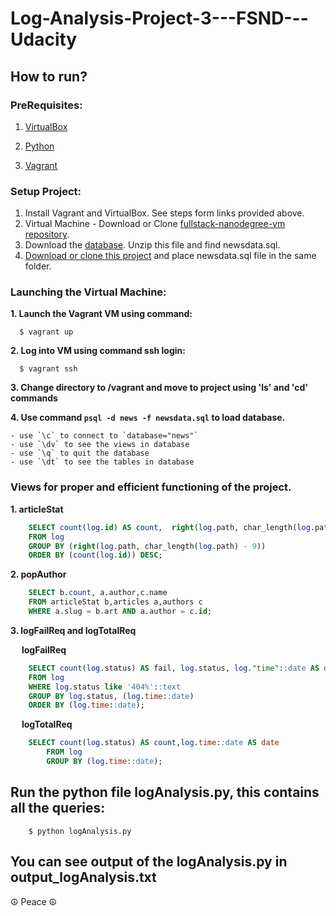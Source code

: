 # Log-Analysis-Project-3---FSND---Udacity

## How to run?

### PreRequisites:

1. [VirtualBox](https://www.virtualbox.org)

2. [Python](https://www.python.org)

3. [Vagrant](https://www.vagrantup.com)

### Setup Project:
1. Install Vagrant and VirtualBox. See steps form links provided above.
2. Virtual Machine - Download or Clone [fullstack-nanodegree-vm repository](https://github.com/udacity/fullstack-nanodegree-vm).
3. Download the [database](https://d17h27t6h515a5.cloudfront.net/topher/2016/August/57b5f748_newsdata/newsdata.zip). Unzip this file and find newsdata.sql.
4. [Download or clone this project](https://github.com/ashutosh-sharma/Log-Analysis-Project-3---FSND---Udacity) and place newsdata.sql file in the same folder.

### Launching the Virtual Machine:

**1. Launch the Vagrant VM using command:**
```
  $ vagrant up
```
**2. Log into VM using command ssh login:**
```
  $ vagrant ssh
```
**3. Change directory to /vagrant and move to project using 'ls' and 'cd' commands**

**4. Use command `psql -d news -f newsdata.sql` to load database.**
	
	- use `\c` to connect to `database="news"`
	- use `\dv` to see the views in database
	- use `\q` to quit the database 
	- use `\dt` to see the tables in database
	
### Views for proper and efficient functioning of the project.

**1. articleStat**
```sql
	SELECT count(log.id) AS count,  right(log.path, char_length(log.path) - 9) AS art
	FROM log
	GROUP BY (right(log.path, char_length(log.path) - 9))
	ORDER BY (count(log.id)) DESC;
```
**2. popAuthor**
```sql
	SELECT b.count, a.author,c.name
  	FROM articleStat b,articles a,authors c
  	WHERE a.slug = b.art AND a.author = c.id;
```
**3. logFailReq and logTotalReq**

 &emsp; **logFailReq**
```sql
	SELECT count(log.status) AS fail, log.status, log."time"::date AS date
   	FROM log
  	WHERE log.status like '404%'::text
  	GROUP BY log.status, (log.time::date)
	ORDER BY (log.time::date);
```

 &emsp; **logTotalReq**
```sql
	SELECT count(log.status) AS count,log.time::date AS date
    	FROM log
        GROUP BY (log.time::date);
```

## Run the python file logAnalysis.py, this contains all the queries:
```
    $ python logAnalysis.py
```

## You can see output of the logAnalysis.py in output_logAnalysis.txt

☮️ Peace ☮️
